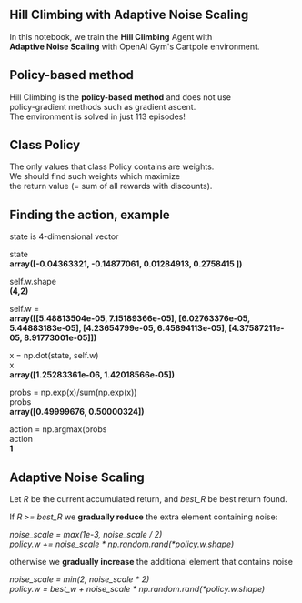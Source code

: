 ## Hill Climbing with Adaptive Noise Scaling

In this notebook, we train the **Hill Climbing** Agent with     
**Adaptive Noise Scaling** with OpenAI Gym's Cartpole environment.


## Policy-based method

Hill Climbing is the **policy-based method** and does not use   
policy-gradient methods such as gradient ascent.    
The environment is solved in just 113 episodes!   

## Class Policy

The only values that class Policy contains are weights.   
We should find such weights which maximize    
the return value (= sum of all rewards with discounts).   

## Finding the action, example

state is 4-dimensional vector

state    
**array([-0.04363321, -0.14877061,  0.01284913,  0.2758415 ])**

self.w.shape    
**(4,2)**

self.w =    
**array([[5.48813504e-05, 7.15189366e-05],
       [6.02763376e-05, 5.44883183e-05],
       [4.23654799e-05, 6.45894113e-05],
       [4.37587211e-05, 8.91773001e-05]])**
       
x = np.dot(state, self.w)   
x    
**array([1.25283361e-06, 1.42018566e-05])**

probs = np.exp(x)/sum(np.exp(x))   
probs   
**array([0.49999676, 0.50000324])**

action = np.argmax(probs   
action   
**1**   

## Adaptive Noise Scaling

Let _R_ be the current accumulated return, and _best_R_ be best return found.
    
If _R >= best_R_ we **gradually reduce** the extra element containing noise:
    
   _noise_scale = max(1e-3, noise_scale / 2)_   
   _policy.w += noise_scale * np.random.rand(*policy.w.shape)_    
    
otherwise we **gradually increase** the additional element that contains noise 

   _noise_scale = min(2, noise_scale * 2)_   
   _policy.w = best_w + noise_scale * np.random.rand(*policy.w.shape)_    
         









